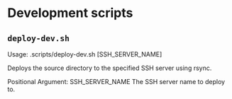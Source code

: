 # Development scripts

## `deploy-dev.sh`

Usage: .scripts/deploy-dev.sh [SSH_SERVER_NAME]

Deploys the source directory to the specified SSH server using rsync.

Positional Argument:
  SSH_SERVER_NAME     The SSH server name to deploy to.